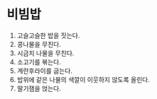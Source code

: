 # 비빔밥
1. 고슬고슬한 밥을 짓는다.
2. 콩나물을 무친다.
3. 시금치 나물을 무친다.
4. 소고기를 볶는다.
5. 계란후라이를 굽는다.
6. 밥위에 같은 나물의 색깔이 이웃하지 않도록 올린다.
7. 딸기잼을 얹는다.
